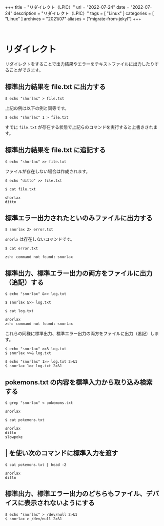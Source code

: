 +++
title = "リダイレクト（LPIC）"
url = "2022-07-24"
date = "2022-07-24"
description = "リダイレクト（LPIC）"
tags = [
  "Linux"
]
categories = [
  "Linux"
]
archives = "2021/07"
aliases = ["migrate-from-jekyl"]
+++

<br>

# リダイレクト

リダイレクトをすることで出力結果やエラーをテキストファイルに出力したりすることができます。


## 標準出力結果を file.txt に出力する

```
$ echo "shorlax" > file.txt
```

上記の例は以下の例と同等です。

```
$ echo "shorlax" 1 > file.txt
```

すでに `file.txt` が存在する状態で上記らのコマンドを実行すると上書きされます。


## 標準出力結果を file.txt に追記する

```
$ echo "shorlax" >> file.txt
```

ファイルが存在しない場合は作成されます。

```
$ echo "ditto" >> file.txt
```

```
$ cat file.txt
```

```
shorlax
ditto
```


## 標準エラー出力されたといのみファイルに出力する

```
$ snorlax 2> error.txt
```

`snorlx` は存在しないコマンドです。

```
$ cat error.txt
```

```
zsh: command not found: snorlax
```


## 標準出力、標準エラー出力の両方をファイルに出力（追記）する

```
$ echo "snorlax" &>> log.txt
```

```
$ snorlax &>> log.txt
```

```
$ cat log.txt
```

```
snorlax
zsh: command not found: snorlax
```

これらの同様に標準出力、標準エラー出力の両方をファイルに出力（追記）します。

```
$ echo "snorlax" >>& log.txt
$ snorlax >>& log.txt
```

```
$ echo "snorlax" 1>> log.txt 2>&1
$ snorlax 1>> log.txt 2>&1
```


## pokemons.txt の内容を標準入力から取り込み検索する

```
$ grep "snorlax" < pokemons.txt 
```

```
snorlax
```

```
$ cat pokemons.txt
```

```
snorlax
ditto
slowpoke
```


## | を使い次のコマンドに標準入力を渡す

```
$ cat pokemons.txt | head -2
```

```
snorlax
ditto
```


## 標準出力、標準エラー出力のどちらもファイル、デバイスに表示されないようにする

```
$ echo "snorlax" > /dev/null 2>&1
$ snorlax > /dev/null 2>&1
```
